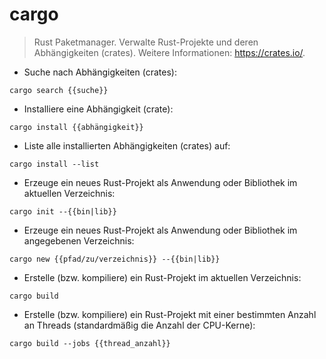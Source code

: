 # cargo

> Rust Paketmanager.
> Verwalte Rust-Projekte und deren Abhängigkeiten (crates).
> Weitere Informationen: <https://crates.io/>.

- Suche nach Abhängigkeiten (crates):

`cargo search {{suche}}`

- Installiere eine Abhängigkeit (crate):

`cargo install {{abhängigkeit}}`

- Liste alle installierten Abhängigkeiten (crates) auf:

`cargo install --list`

- Erzeuge ein neues Rust-Projekt als Anwendung oder Bibliothek im aktuellen Verzeichnis:

`cargo init --{{bin|lib}}`

- Erzeuge ein neues Rust-Projekt als Anwendung oder Bibliothek im angegebenen Verzeichnis:

`cargo new {{pfad/zu/verzeichnis}} --{{bin|lib}}`

- Erstelle (bzw. kompiliere) ein Rust-Projekt im aktuellen Verzeichnis:

`cargo build`

- Erstelle (bzw. kompiliere) ein Rust-Projekt mit einer bestimmten Anzahl an Threads (standardmäßig die Anzahl der CPU-Kerne):

`cargo build --jobs {{thread_anzahl}}`

